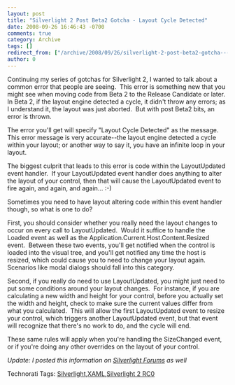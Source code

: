 ```yaml
---
layout: post
title: "Silverlight 2 Post Beta2 Gotcha - Layout Cycle Detected"
date: 2008-09-26 16:46:43 -0700
comments: true
category: Archive
tags: []
redirect_from: ["/archive/2008/09/26/silverlight-2-post-beta2-gotcha---layout-cycle-detected.aspx"]
author: 0
---
```

<!-- more -->
<p>Continuing my series of gotchas for Silverlight 2, I wanted to talk about a common error that people are seeing.  This error is something new that you might see when moving code from Beta 2 to the Release Candidate or later.  In Beta 2, if the layout engine detected a cycle, it didn't throw any errors; as I understand it, the layout was just aborted.  But with post Beta2 bits, an error is thrown.</p>
<p>The error you'll get will specify "Layout Cycle Detected" as the message.  This error message is very accurate--the layout engine detected a cycle within your layout; or another way to say it, you have an infinite loop in your layout.</p>
<p>The biggest culprit that leads to this error is code within the LayoutUpdated event handler.  If your LayoutUpdated event handler does anything to alter the layout of your control, then that will cause the LayoutUpdated event to fire again, and again, and again... :-)</p>
<p>Sometimes you need to have layout altering code within this event handler though, so what is one to do?</p>
<p>First, you should consider whether you really need the layout changes to occur on every call to LayoutUpdated.  Would it suffice to handle the Loaded event as well as the Application.Current.Host.Content.Resized event.  Between these two events, you'll get notified when the control is loaded into the visual tree, and you'll get notified any time the host is resized, which could cause you to need to change your layout again.  Scenarios like modal dialogs should fall into this category.</p>
<p>Second, if you really do need to use LayoutUpdated, you might just need to put some conditions around your layout changes.  For instance, if you are calculating a new width and height for your control, before you actually set the width and height, check to make sure the current values differ from what you calculated.  This will allow the first LayoutUpdated event to resize your control, which triggers another LayoutUpdated event, but that event will recognize that there's no work to do, and the cycle will end.</p>
<p>These same rules will apply when you're handling the SizeChanged event, or if you're doing any other overrides on the layout of your control.</p>
<p><em>Update: I posted this information on <a href="http://silverlight.net/forums/t/30604.aspx">Silverlight Forums</a> as well</em></p>
<div class="wlWriterSmartContent" id="scid:0767317B-992E-4b12-91E0-4F059A8CECA8:23d10125-9126-4ab4-b95c-4111f65033a9" style="PADDING-RIGHT: 0px; DISPLAY: inline; PADDING-LEFT: 0px; PADDING-BOTTOM: 0px; MARGIN: 0px; PADDING-TOP: 0px">Technorati Tags: <a rel="tag" href="http://technorati.com/tags/Silverlight">Silverlight</a>,<a rel="tag" href="http://technorati.com/tags/XAML">XAML</a>,<a rel="tag" href="http://technorati.com/tags/Silverlight%202%20RC0">Silverlight 2 RC0</a></div>

